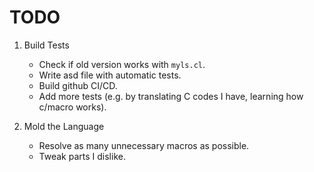 # TODO

1. Build Tests

   + Check if old version works with `myls.cl`.
   + Write asd file with automatic tests.
   + Build github CI/CD.
   + Add more tests (e.g. by translating C codes I have, learning how c/macro works).

2. Mold the Language

   + Resolve as many unnecessary macros as possible.
   + Tweak parts I dislike.

